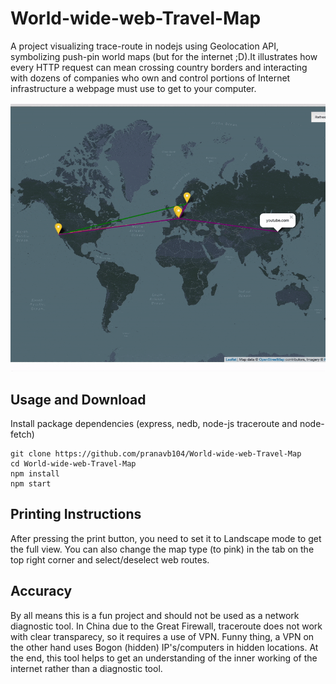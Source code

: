 # World-wide-web-Travel-Map
A project visualizing trace-route in nodejs using Geolocation API, symbolizing push-pin world maps (but for the internet ;D).It illustrates how every HTTP request can mean crossing country borders and interacting with dozens of companies who own and control portions of Internet infrastructure a webpage must use to get to your computer.

![www](./www.gif)

## Usage and Download
Install package dependencies (express, nedb, node-js traceroute and node-fetch)
```
git clone https://github.com/pranavb104/World-wide-web-Travel-Map
cd World-wide-web-Travel-Map
npm install
npm start
```
## Printing Instructions
After pressing the print button, you need to set it to Landscape mode to get the full view. You can also change the map type (to pink) in the tab on the top right corner and select/deselect web routes. 

## Accuracy
By all means this is a fun project and should not be used as a network diagnostic tool. In China due to the Great Firewall, traceroute does not work with clear transparecy, so it requires a use of VPN. Funny thing, a VPN on the other hand uses Bogon (hidden) IP's/computers in hidden locations. At the end, this tool helps to get an understanding of the inner working of the internet rather than a diagnostic tool.

